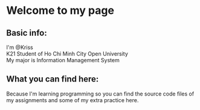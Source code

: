 
Welcome to my page
======

## Basic info:

I'm @Kriss  
K21 Student of Ho Chi Minh City Open University  
My major is Information Management System  

## What you can find here:  

Because I'm learning programming so you can find the source code files of my assignments and some of my extra practice here.
